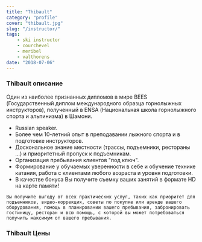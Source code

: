 ```yaml
---
title: "Thibault"
category: "profile"
cover: "thibault.jpg"
slug: "/instructor/"
tags:
    - ski instructor
    - courchevel
    - meribel
    - valthorens
date: "2018-07-06"
---
```


### Thibault описание
Один из наиболее признанных дипломов в мире BEES (Государственный диплом международного образца горнолыжных инструкторов), полученный в ENSA (Национальная школа горнолыжного спорта и альпинизма) в Шамони.

* Russian speaker.
* Более чем 10-летний опыт в преподавании лыжного спорта и в подготовке инструкторов.
* Доскональное знание местности (трассы, подъемники, рестораны ...) и приоритетный пропуск к подъемникам.
* Организация пребывания клиентов &quot;под ключ&quot;.
* Формирование у обучаемых уверенности в себе и обучение технике катания, работа с клиентами любого возраста и уровня подготовки.
* В качестве бонуса Вы получите съемку ваших занятий в формате HD на карте памяти!

`Вы получите выгоду от всех практических услуг, таких как приоритет для подъемников, видео-коррекция, советы по покупке или аренде вашего оборудования, помощь в планировании вашего пребывания, забронировать гостиницу, ресторан и всю помощь, с которой вы может потребоваться получить максимум от вашего пребывания.`

### Thibault Цены




